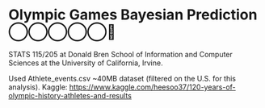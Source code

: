 #  Olympic Games Bayesian Prediction ◯‍◯‍◯‍◯‍◯🏅

STATS 115/205 at Donald Bren School of Information and Computer Sciences at the University of California, Irvine. 

Used Athlete_events.csv ~40MB dataset (filtered on the U.S. for this analysis). Kaggle: https://www.kaggle.com/heesoo37/120-years-of-olympic-history-athletes-and-results
